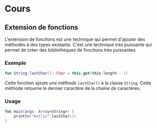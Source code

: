# Cours

## Extension de fonctions

L'extension de fonctions est une technique qui permet d'ajouter des méthodes à des types existants. C'est une technique très puissante qui permet de créer des bibliothèques de fonctions très puissantes.

### Exemple

```kotlin
fun String.lastChar(): Char = this.get(this.length - 1)
```

Cette fonction ajoute une méthode `lastChar()` à la classe `String`. Cette méthode retourne le dernier caractère de la chaîne de caractères.

### Usage

```kotlin
fun main(args: Array<String>) {
    println("Kotlin".lastChar())
}
```

